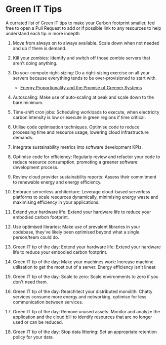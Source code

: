 # Green IT Tips
A currated list of Green IT tips to make your Carbon footprint smaller, feel
free to open a Pull Request to add or if possible link to any resources to help
understand each tip in more indepth


 1. Move from always on to always available. Scale down when not needed and up if there is demand.

 2. Kill your zombies: Identify and switch off those zombie servers that aren’t doing anything.

 3. Do your compute right-sizing: Do a right-sizing exercise on all your servers because everything tends to be over-provisioned to start with.

    - [Energy Proportionality and the Promise of Greener Systems](https://blog.re-cinq.com/posts/energy-proportionality/)


 4. Autoscaling: Make use of auto-scaling at peak and scale down to the bare minimum.

 5. Time-shift cron jobs: Scheduling workloads to execute, when electricity carbon intensity is low or execute in green regions if time critical.

 6. Utilise code optimisation techniques. Optimise code to reduce processing time and resource usage, lowering cloud infrastructure demands.

 7. Integrate sustainability metrics into software development KPIs.

 8. Optimise code for efficiency: Regularly review and refactor your code to reduce resource consumption, promoting a greener software development process.

 9. Review cloud provider sustainability reports: Assess their commitment to renewable energy and energy efficiency.

 10. Embrace serverless architecture: Leverage cloud-based serverless platforms to scale resources dynamically, minimising energy waste and maximising efficiency in your applications.

 11. Extend your hardware life: Extend your hardware life to reduce your embodied carbon footprint.

 12. Use optimised libraries: Make use of prevalent libraries in your codebase, they've likely been optimised beyond what a single person/team could do.
 
 13. Green IT tip of the day: Extend your hardware life: Extend your hardware life to reduce your embodied carbon footprint.
 
 14. Green IT tip of the day: Make your machines work: Increase machine utilisation to get the most out of a server. Energy efficiency isn't linear.
 
 15. Green IT tip of the day: Scale to zero: Scale environments to zero if you don't need them.
 
 16. Green IT tip of the day: Rearchitect your distributed monolith: Chatty services consume more energy and networking, optimise for less communication between services.
 
 17. Green IT tip of the day: Remove unused assets: Monitor and analyze the application and the cloud bill to identify resources that are no longer used or can be reduced.
 
 18. Green IT tip of the day: Stop data littering: Set an appropriate retention policy for your data.